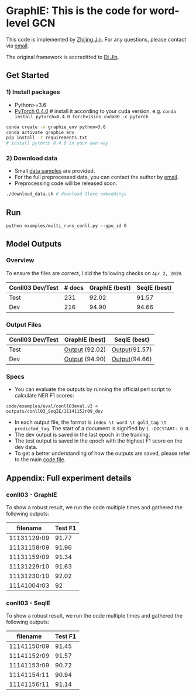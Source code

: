 # GraphIE: This is the code for word-level GCN

This code is implemented by [Zhijing Jin](http://zhijing-jin.com/fantasy/about/). For any questions, please contact via [email](mailto:zhijing.jin@connect.hku.hk).

The original framework is accreditted to [Di Jin](https://github.com/jind11).

## Get Started

### 1) Install packages
- Python>=3.6
- [PyTorch 0.4.0](https://pytorch.org/) # install it according to your cuda version. 
e.g. `conda install pytorch=0.4.0 torchvision cuda80 -c pytorch`
```bash
conda create -n graphie_env python=3.6
conda activate graphie_env
pip install -r requirements.txt
# install pytorch 0.4.0 in your own way
```

### 2) Download data
- Small [data samples](data/dset/03co) are provided.
- For the full preprocessed data, you can contact the author by [email](mailto:zhijing.jin@connect.hku.hk).
- Preprocessing code will be released soon.
```bash
./download_data.sh # download Glove embeddings
```
## Run
```
python examples/multi_runs_conll.py --gpu_id 0
```


## Model Outputs
### Overview
To ensure the files are correct, I did the following checks on `Apr 2, 2019`.

|Conll03 Dev/Test|# docs|GraphIE (best)|SeqIE (best)|
|---|---|---|---|
|Test|231|92.02|91.57|
|Dev|216|94.90|94.66|

### Output Files
|Conll03 Dev/Test|GraphIE (best)|SeqIE (best)|
|---|---|---|
|Test|[Output](outputs/conll03_GraphIE/11131230r10_test) (92.02)|[Output](outputs/conll03_SeqIE/11141152r09_test)(91.57)|
|Dev|[Output](outputs/conll03_GraphIE/11131230r10_dev) (94.90)|[Output](outputs/conll03_SeqIE/11141152r09_dev)(94.66)|

### Specs
- You can evaluate the outputs by running the official perl script to calculate NER F1 scores:
```
code/examples/eval/conll03eval.v2 < outputs/conll03_SeqIE/11141152r09_dev
```
- In each output file, the format is `index \t word \t gold_tag \t predicted_tag`. The start of a document is signified by `1 -DOCSTART- O O`.
- The dev output is saved in the last epoch in the training.
- The test output is saved in the epoch with the highest F1 score on the dev data.
- To get a better understanding of how the outputs are saved, please refer to the main [code file](examples/NERCRF_conll.py).

## Appendix: Full experiment details
### conll03 - GraphIE
To show a robust result, we run the code multiple times and gathered the following outputs:

|filename|Test F1|
|---|---|
|11131129r09 | 91.77 |
|11131158r09 | 91.96 |
|11131159r09 | 91.34 |
|11131229r10 | 91.63 |
|11131230r10 | 92.02 |
|11141004r03 | 92 |

### conll03 - SeqIE
To show a robust result, we run the code multiple times and gathered the following outputs:

|filename|Test F1|
|---|---|
|11141150r09 | 91.45 |
|11141152r09 | 91.57 |
|11141153r09 | 90.72 |
|11141154r11 | 90.94 |
|11141156r11 | 91.14 |



